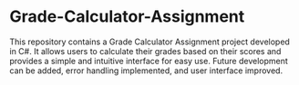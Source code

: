 # Grade-Calculator-Assignment
This repository contains a Grade Calculator Assignment project developed in C#. It allows users to calculate their grades based on their scores and provides a simple and intuitive interface for easy use. Future development can be added, error handling implemented, and user interface improved.
